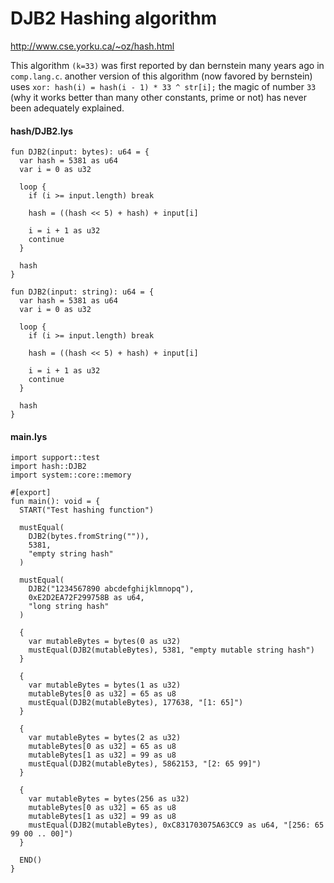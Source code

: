 # DJB2 Hashing algorithm

http://www.cse.yorku.ca/~oz/hash.html

This algorithm `(k=33)` was first reported by dan bernstein many years ago in `comp.lang.c`. another version of this algorithm (now favored by bernstein) uses `xor: hash(i) = hash(i - 1) * 33 ^ str[i];` the magic of number `33` (why it works better than many other constants, prime or not) has never been adequately explained.

#### hash/DJB2.lys

```dwl
fun DJB2(input: bytes): u64 = {
  var hash = 5381 as u64
  var i = 0 as u32

  loop {
    if (i >= input.length) break

    hash = ((hash << 5) + hash) + input[i]

    i = i + 1 as u32
    continue
  }

  hash
}

fun DJB2(input: string): u64 = {
  var hash = 5381 as u64
  var i = 0 as u32

  loop {
    if (i >= input.length) break

    hash = ((hash << 5) + hash) + input[i]

    i = i + 1 as u32
    continue
  }

  hash
}
```

#### main.lys

```dwl
import support::test
import hash::DJB2
import system::core::memory

#[export]
fun main(): void = {
  START("Test hashing function")

  mustEqual(
    DJB2(bytes.fromString("")),
    5381,
    "empty string hash"
  )

  mustEqual(
    DJB2("1234567890 abcdefghijklmnopq"),
    0xE2D2EA72F299758B as u64,
    "long string hash"
  )

  {
    var mutableBytes = bytes(0 as u32)
    mustEqual(DJB2(mutableBytes), 5381, "empty mutable string hash")
  }

  {
    var mutableBytes = bytes(1 as u32)
    mutableBytes[0 as u32] = 65 as u8
    mustEqual(DJB2(mutableBytes), 177638, "[1: 65]")
  }

  {
    var mutableBytes = bytes(2 as u32)
    mutableBytes[0 as u32] = 65 as u8
    mutableBytes[1 as u32] = 99 as u8
    mustEqual(DJB2(mutableBytes), 5862153, "[2: 65 99]")
  }

  {
    var mutableBytes = bytes(256 as u32)
    mutableBytes[0 as u32] = 65 as u8
    mutableBytes[1 as u32] = 99 as u8
    mustEqual(DJB2(mutableBytes), 0xC831703075A63CC9 as u64, "[256: 65 99 00 .. 00]")
  }

  END()
}
```
